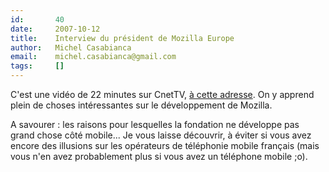 ```yaml
---
id:       40
date:     2007-10-12
title:    Interview du président de Mozilla Europe
author:   Michel Casabianca
email:    michel.casabianca@gmail.com
tags:     []
---
```


C'est une vidéo de 22 minutes sur CnetTV, [à cette adresse](http://www.cnettv.fr/hightech/itplex/it-plex-interview-de-tristan-nitot-president-de-mozilla-europe-10000775.htm). On y apprend plein de choses intéressantes sur le développement de Mozilla.

<!--more-->

A savourer : les raisons pour lesquelles la fondation ne développe pas grand chose côté mobile... Je vous laisse découvrir, à éviter si vous avez encore des illusions sur les opérateurs de téléphonie mobile français (mais vous n'en avez probablement plus si vous avez un téléphone mobile ;o).
